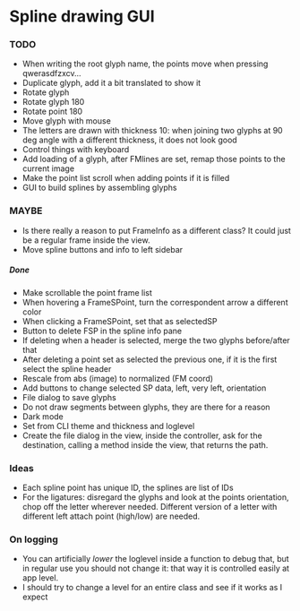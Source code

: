 # Spline drawing GUI

### TODO

* When writing the root glyph name, the points move when pressing qwerasdfzxcv...
* Duplicate glyph, add it a bit translated to show it
* Rotate glyph
* Rotate glyph 180
* Rotate point 180
* Move glyph with mouse
* The letters are drawn with thickness 10: when joining two glyphs at 90 deg angle with a different thickness, it does not look good
* Control things with keyboard
* Add loading of a glyph, after FMlines are set, remap those points to the current image
* Make the point list scroll when adding points if it is filled
* GUI to build splines by assembling glyphs

### MAYBE

* Is there really a reason to put FrameInfo as a different class? It could just be a regular frame inside the view.
* Move spline buttons and info to left sidebar

##### Done

* Make scrollable the point frame list
* When hovering a FrameSPoint, turn the correspondent arrow a different color
* When clicking a FrameSPoint, set that as selectedSP
* Button to delete FSP in the spline info pane
* If deleting when a header is selected, merge the two glyphs before/after that
* After deleting a point set as selected the previous one, if it is the first select the spline header
* Rescale from abs (image) to normalized (FM coord)
* Add buttons to change selected SP data, left, very left, orientation
* File dialog to save glyphs
* Do not draw segments between glyphs, they are there for a reason
* Dark mode
* Set from CLI theme and thickness and loglevel
* Create the file dialog in the view, inside the controller, ask for the destination, calling a method inside the view, that returns the path.

### Ideas

* Each spline point has unique ID, the splines are list of IDs
* For the ligatures: disregard the glyphs and look at the points orientation, chop off the letter wherever needed. Different version of a letter with different left attach point (high/low) are needed.

### On logging

* You can artificially _lower_ the loglevel inside a function to debug that, but in regular use you should not change it: that way it is controlled easily at app level.
* I should try to change a level for an entire class and see if it works as I expect
